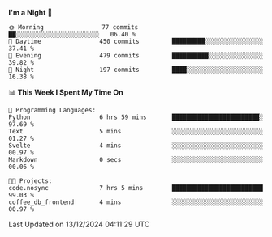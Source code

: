 <!--START_SECTION:waka-->
**I'm a Night 🦉** 

```text
🌞 Morning                77 commits          ██░░░░░░░░░░░░░░░░░░░░░░░   06.40 % 
🌆 Daytime                450 commits         █████████░░░░░░░░░░░░░░░░   37.41 % 
🌃 Evening                479 commits         ██████████░░░░░░░░░░░░░░░   39.82 % 
🌙 Night                  197 commits         ████░░░░░░░░░░░░░░░░░░░░░   16.38 % 
```


📊 **This Week I Spent My Time On** 

```text
💬 Programming Languages: 
Python                   6 hrs 59 mins       ████████████████████████░   97.69 % 
Text                     5 mins              ░░░░░░░░░░░░░░░░░░░░░░░░░   01.27 % 
Svelte                   4 mins              ░░░░░░░░░░░░░░░░░░░░░░░░░   00.97 % 
Markdown                 0 secs              ░░░░░░░░░░░░░░░░░░░░░░░░░   00.06 % 

🐱‍💻 Projects: 
code.nosync              7 hrs 5 mins        █████████████████████████   99.03 % 
coffee_db_frontend       4 mins              ░░░░░░░░░░░░░░░░░░░░░░░░░   00.97 % 
```


 Last Updated on 13/12/2024 04:11:29 UTC
<!--END_SECTION:waka-->
